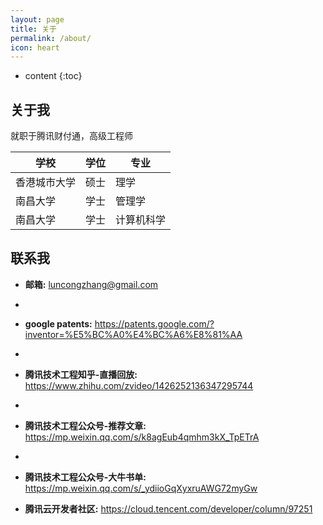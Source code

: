 ```yaml
---
layout: page
title: 关于
permalink: /about/
icon: heart
---
```


* content
{:toc}

## 关于我

就职于腾讯财付通，高级工程师

|  学校   | 学位  | 专业  |
|  ----  | ----  | ----   |
| 香港城市大学 | 硕士  | 理学  |
| 南昌大学  | 学士  | 管理学  |
| 南昌大学  | 学士  | 计算机科学  |

## 联系我

* **邮箱:** luncongzhang@gmail.com
* 
* **google patents:** https://patents.google.com/?inventor=%E5%BC%A0%E4%BC%A6%E8%81%AA
* 
* **腾讯技术工程知乎-直播回放​:** https://www.zhihu.com/zvideo/1426252136347295744
* 
* **腾讯技术工程公众号-推荐文章​:** https://mp.weixin.qq.com/s/k8agEub4qmhm3kX_TpETrA
* 
* **腾讯技术工程公众号-大牛书单​:** https://mp.weixin.qq.com/s/_ydiioGqXyxruAWG72myGw

* **腾讯云开发者社区​:** https://cloud.tencent.com/developer/column/97251

